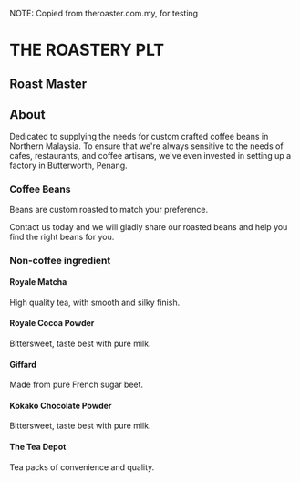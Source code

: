 NOTE: Copied from theroaster.com.my, for testing

THE ROASTERY PLT
================
Roast Master
------------

About
-----
Dedicated to supplying the needs for custom crafted coffee beans in Northern Malaysia.  To ensure that we're always sensitive to the needs of cafes, restaurants, and coffee artisans, we've even invested in setting up a factory in Butterworth, Penang.

### Coffee Beans
Beans are custom roasted to match your preference.

Contact us today and we will gladly share our roasted beans and help you find the right beans for you.


### Non-coffee ingredient
#### Royale Matcha
High quality tea, with smooth and silky finish.

#### Royale Cocoa Powder
Bittersweet, taste best with pure milk.

#### Giffard
Made from pure French sugar beet.

#### Kokako Chocolate Powder
Bittersweet, taste best with pure milk.

#### The Tea Depot
Tea packs of convenience and quality.
